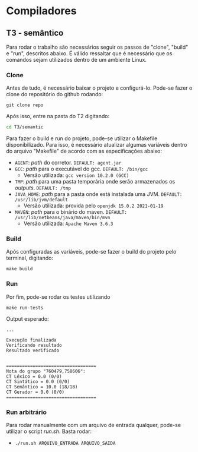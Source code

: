 # Compiladores

## T3 - semântico

Para rodar o trabalho são necessários seguir os passos de "clone", "build" e "run", descritos abaixo. É válido ressaltar que é necessário que os comandos sejam utilizados dentro de um ambiente Linux.

### Clone

Antes de tudo, é necessário baixar o projeto e configurá-lo. Pode-se fazer o clone do repositório do github rodando:
```git
git clone repo
```
Após isso, entre na pasta do T2 digitando:
```bash
cd T3/semantic
```

Para fazer o build e run do projeto, pode-se utilizar o Makefile disponibilizado. Para isso, é necessário atualizar algumas variáveis dentro do arquivo "Makefile" de acordo com as especificações abaixo:

- `AGENT`: _path_ do corretor. `DEFAULT: agent.jar`
- `GCC`: _path_ para o executável do gcc. `DEFAULT: /bin/gcc`
	- Versão utilizada: `gcc version 10.2.0 (GCC)`
- `TMP`: _path_ para uma pasta temporária onde serão armazenados os _outputs_. `DEFAULT: /tmp`
- `JAVA_HOME`: _path_ para a pasta onde está instalada uma JVM. `DEFAULT: /usr/lib/jvm/default`
	- Versão utilizada: provida pelo `openjdk 15.0.2 2021-01-19`
- `MAVEN`: _path_ para o binário do maven. `DEFAULT: /usr/lib/netbeans/java/maven/bin/mvn`
	- Versão utilizada: `Apache Maven 3.6.3`

### Build

Após configuradas as variáveis, pode-se fazer o build do projeto pelo terminal, digitando:


```
make build
```

### Run

Por fim, pode-se rodar os testes utilizando


```
make run-tests
```

Output esperado:
```
...

Execução finalizada
Verificando resultado
Resultado verificado


==================================
Nota do grupo "760479,758606":
CT Léxico = 0.0 (0/0)
CT Sintático = 0.0 (0/0)
CT Semântico = 10.0 (18/18)
CT Gerador = 0.0 (0/0)
==================================
```


### Run arbitrário

Para rodar manualmente com um arquivo de entrada qualquer, pode-se utilizar o script _run.sh_. Basta rodar:

- `./run.sh ARQUIVO_ENTRADA ARQUIVO_SAIDA`

